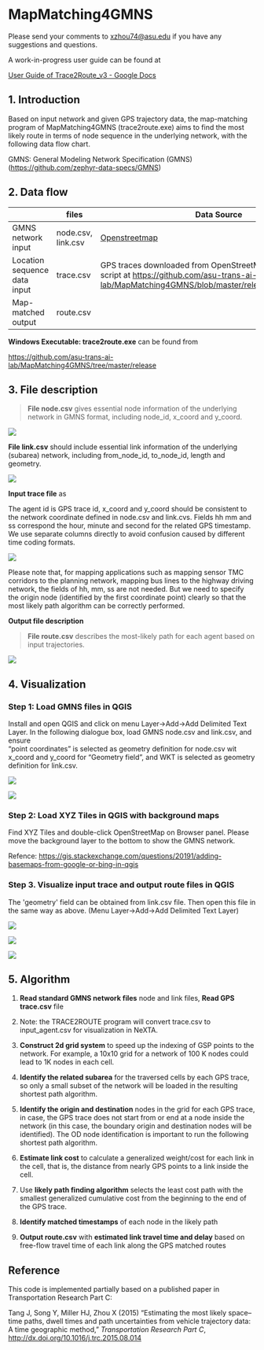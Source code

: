 # MapMatching4GMNS

Please send your comments to [xzhou74@asu.edu](mailto:xzhou74@asu.edu) if you
have any suggestions and questions.

A work-in-progress user guide can be found at

[User Guide of Trace2Route_v3 - Google
Docs](https://docs.google.com/document/d/1ZfUZ3OkZtNu9zwarQUN8XfnSBc8LvDT9HkMFgq9_jds/edit)

## 1. Introduction

Based on input network and given GPS trajectory data, the map-matching program
of MapMatching4GMNS (trace2route.exe) aims to find the most likely route in
terms of node sequence in the underlying network, with the following data flow
chart.

GMNS: General Modeling Network Specification (GMNS)
(<https://github.com/zephyr-data-specs/GMNS>)

## 2. Data flow

|                              | **files**          | **Data Source**                                                                                                                                                 | **Visualization**                                                                                                |
|------------------------------|--------------------|-----------------------------------------------------------------------------------------------------------------------------------------------------------------|------------------------------------------------------------------------------------------------------------------|
| GMNS network input           | node.csv, link.csv | [Openstreetmap](https://osm2gmns.readthedocs.io/en/latest/)                                                                                                     | [QGIS](https://www.qgis.org/en/site/), [web interface for GMNS](https://asu-trans-ai-lab.github.io/index.html#/) |
| Location sequence data input | trace.csv          | GPS traces downloaded from OpenStreetMap, e.g., using the script at <https://github.com/asu-trans-ai-lab/MapMatching4GMNS/blob/master/release/get_gps_trace.py> | QGIS                                                                                                             |
| Map-matched output           | route.csv          |                                                                                                                                                                 | QGIS                                                                                                             |

**Windows Executable: trace2route.exe** can be found from

<https://github.com/asu-trans-ai-lab/MapMatching4GMNS/tree/master/release>

## 3. File description

>   **File node.csv** gives essential node information of the underlying network
>   in GMNS format, including node_id, x_coord and y_coord.

![](media/22d8257ea35209b83eefefa4eec814c0.png)

**File link.csv** should include essential link information of the underlying
(subarea) network, including from_node_id, to_node_id, length and geometry.

![](media/1da34b49eeacb8a53bd98896d6e5953e.png)

**Input trace file** as

The agent id is GPS trace id, x_coord and y_coord should be consistent to the
network coordinate defined in node.csv and link.cvs. Fields hh mm and ss
correspond the hour, minute and second for the related GPS timestamp. We use
separate columns directly to avoid confusion caused by different time coding
formats.

![](media/5fdd74e09597da19d58779b8aaa7fc60.png)

Please note that, for mapping applications such as mapping sensor TMC corridors
to the planning network, mapping bus lines to the highway driving network, the
fields of hh, mm, ss are not needed. But we need to specify the origin node
(identified by the first coordinate point) clearly so that the most likely path
algorithm can be correctly performed.

**Output file description**

>   **File route.csv** describes the most-likely path for each agent based on
>   input trajectories.

![](media/fbc4d80da3096a50ccd22e8d396b689c.png)

## 4. Visualization

### Step 1: Load GMNS files in QGIS

Install and open QGIS and click on menu Layer-\>Add-\>Add Delimited Text Layer.
In the following dialogue box, load GMNS node.csv and link.csv, and ensure  
“point coordinates” is selected as geometry definition for node.csv wit x_coord
and y_coord for “Geometry field”, and WKT is selected as geometry definition for
link.csv.

![](media/3e5f92dd1b7d253cde1e9f627a6962ce.png)

![](media/d38aebb8269ae232b9ea5a684558eced.png)

### Step 2: Load XYZ Tiles in QGIS with background maps

Find XYZ Tiles and double-click OpenStreetMap on Browser panel. Please move the
background layer to the bottom to show the GMNS network.

Refence:
<https://gis.stackexchange.com/questions/20191/adding-basemaps-from-google-or-bing-in-qgis>

### Step 3. Visualize input trace and output route files in QGIS

The 'geometry' field can be obtained from link.csv file. Then open this file in
the same way as above. (Menu Layer-\>Add-\>Add Delimited Text Layer)

![](media/4442e2534b75cc10507d353a26516509.png)

![](media/a83fb77f142a7b676f7c9f3f80953d0b.png)

![](media/bee94517db0f70b722b56c6fa93f2cfe.png)

## 5. Algorithm

1.  **Read standard GMNS network files** node and link files, **Read GPS
    trace.csv** file

2.  Note: the TRACE2ROUTE program will convert trace.csv to input_agent.csv for
    visualization in NeXTA.

3.  **Construct 2d grid system** to speed up the indexing of GSP points to the
    network. For example, a 10x10 grid for a network of 100 K nodes could lead
    to 1K nodes in each cell.

4.  **Identify the related subarea** for the traversed cells by each GPS trace,
    so only a small subset of the network will be loaded in the resulting
    shortest path algorithm.

5.  **Identify the origin and destination** nodes in the grid for each GPS
    trace, in case, the GPS trace does not start from or end at a node inside
    the network (in this case, the boundary origin and destination nodes will be
    identified). The OD node identification is important to run the following
    shortest path algorithm.

6.  **Estimate link cost** to calculate a generalized weight/cost for each link
    in the cell, that is, the distance from nearly GPS points to a link inside
    the cell.

7.  Use **likely path finding algorithm** selects the least cost path with the
    smallest generalized cumulative cost from the beginning to the end of the
    GPS trace.

8.  **Identify matched timestamps** of each node in the likely path

9.  **Output route.csv** with **estimated link travel time and delay** based on
    free-flow travel time of each link along the GPS matched routes

## Reference

This code is implemented partially based on a published paper in Transportation
Research Part C:

Tang J, Song Y, Miller HJ, Zhou X (2015) “Estimating the most likely space–time
paths, dwell times and path uncertainties from vehicle trajectory data: A time
geographic method,” *Transportation Research Part C*,
<http://dx.doi.org/10.1016/j.trc.2015.08.014>
